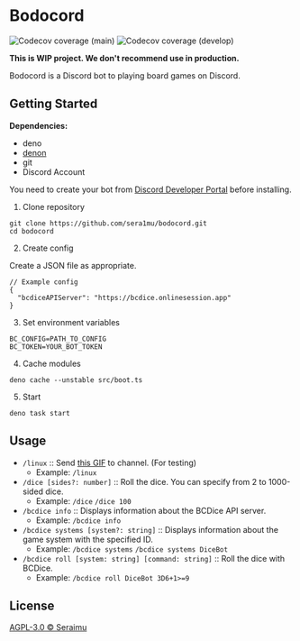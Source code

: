 # Bodocord

![Codecov coverage (main)](https://img.shields.io/codecov/c/github/sera1mu/bodocord/main?label=coverage%20%28main%29&logo=codecov&style=flat-square)
![Codecov coverage (develop)](https://img.shields.io/codecov/c/github/sera1mu/bodocord/develop?label=coverage%20%28develop%29&logo=codecov&style=flat-square)

**This is WIP project. We don't recommend use in production.**

Bodocord is a Discord bot to playing board games on Discord.

## Getting Started

**Dependencies:**

- deno
- [denon](https://github.com/denosaurs/denon)
- git
- Discord Account

You need to create your bot from
[Discord Developer Portal](https://discord.com/developers/applications) before
installing.

1. Clone repository

```
git clone https://github.com/sera1mu/bodocord.git
cd bodocord
```

2. Create config

Create a JSON file as appropriate.

```jsonc
// Example config
{
  "bcdiceAPIServer": "https://bcdice.onlinesession.app"
}
```

3. Set environment variables

```
BC_CONFIG=PATH_TO_CONFIG
BC_TOKEN=YOUR_BOT_TOKEN
```

4. Cache modules

```
deno cache --unstable src/boot.ts
```

5. Start

```
deno task start
```

## Usage

- `/linux` :: Send
  [this GIF](https://tenor.com/view/linux-trash-linuxbad-gif-18671901) to
  channel. (For testing)
  - Example: `/linux`
- `/dice [sides?: number]` :: Roll the dice. You can specify from 2 to
  1000-sided dice.
  - Example: `/dice` `/dice 100`
- `/bcdice info` :: Displays information about the BCDice API server.
  - Example: `/bcdice info`
- `/bcdice systems [system?: string]` :: Displays information about the game
  system with the specified ID.
  - Example: `/bcdice systems` `/bcdice systems DiceBot`
- `/bcdice roll [system: string] [command: string]` :: Roll the dice with
  BCDice.
  - Example: `/bcdice roll DiceBot 3D6+1>=9`

## License

[AGPL-3.0 &copy; Seraimu](https://github.com/sera1mu/bodocord/blob/main/LICENSE)
